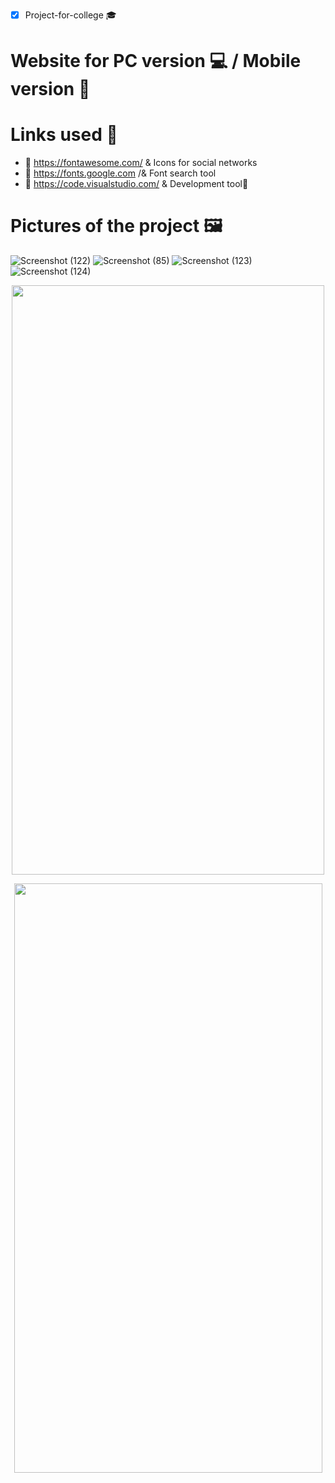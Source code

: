 - [x] Project-for-college :mortar_board:
# Website for PC version :computer: / Mobile version :iphone:
# Links used :link:
- :link: https://fontawesome.com/ & Icons for social networks
- :link: https://fonts.google.com /& Font search tool
- :link: https://code.visualstudio.com/ & Development tool:toolbox:
# Pictures of the project 🖼️
![Screenshot (122)](https://user-images.githubusercontent.com/57733954/133862821-b7b788da-ebde-4d76-88cd-9d118ac67186.png)
![Screenshot (85)](https://user-images.githubusercontent.com/57733954/133862818-50dce373-3b7e-447a-b68b-e5a2993fccad.png)
![Screenshot (123)](https://user-images.githubusercontent.com/57733954/133862826-3643e860-10f0-4d4f-8c44-88ed693f56b6.png)
![Screenshot (124)](https://user-images.githubusercontent.com/57733954/133862829-2868ebed-ab7d-41cf-9a3a-4ef31d28d03c.png)
<p align="center">
  <img width="500" height="943" src="https://user-images.githubusercontent.com/57733954/133863319-2f4f4d55-5d2a-4a91-8942-a1e1f978d3e0.png">
</p>
<p align="center">
  <img width="493" height="943" src="https://user-images.githubusercontent.com/57733954/133863323-82e032f2-eebe-42ed-b8f1-918bf2ebb585.png">
</p>
